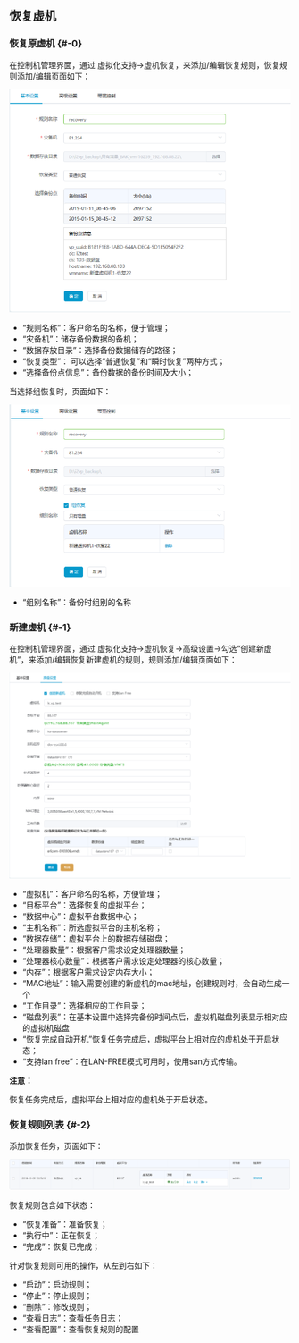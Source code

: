 ## 恢复虚机

### 恢复原虚机 {#-0}

在控制机管理界面，通过 虚拟化支持-&gt;虚机恢复，来添加/编辑恢复规则，恢复规则添加/编辑页面如下：

![](/assets/V7.1.2019011513.png)

*   “规则名称”：客户命名的名称，便于管理；
*   “灾备机”：储存备份数据的备机；
*   “数据存放目录”：选择备份数据储存的路径；
*   “恢复类型”： 可以选择“普通恢复”和“瞬时恢复”两种方式；
*   “选择备份点信息”：备份数据的备份时间及大小；

当选择组恢复时，页面如下：

![](/assets/V7.1.2019011514.png)

* “组别名称”：备份时组别的名称

### 新建虚机 {#-1}

在控制机管理界面，通过 虚拟化支持-&gt;虚机恢复-&gt;高级设置-&gt;勾选“创建新虚机”，来添加/编辑恢复新建虚机的规则，规则添加/编辑页面如下：

![说明: 1](/assets/V7.037244.png)

*   “虚拟机”：客户命名的名称，方便管理；
*   “目标平台”：选择恢复的虚拟平台；
*   “数据中心”：虚拟平台数据中心；
*   “主机名称”：所选虚拟平台的主机名称；
*   “数据存储”：虚拟平台上的数据存储磁盘；
*   “处理器数量”：根据客户需求设定处理器数量；
*   “处理器核心数量”：根据客户需求设定处理器的核心数量；
*   “内存”：根据客户需求设定内存大小；
*   “MAC地址”：输入需要创建的新虚机的mac地址，创建规则时，会自动生成一个
*   “工作目录”：选择相应的工作目录；
*   “磁盘列表”：在基本设置中选择完备份时间点后，虚拟机磁盘列表显示相对应的虚拟机磁盘
*   “恢复完成自动开机”恢复任务完成后，虚拟平台上相对应的虚机处于开启状态；
*   “支持lan free”：在LAN-FREE模式可用时，使用san方式传输。


**注意：**

恢复任务完成后，虚拟平台上相对应的虚机处于开启状态。

### 恢复规则列表 {#-2}

添加恢复任务，页面如下：

![说明: 1](/assets/V7.018042713.png)

恢复规则包含如下状态：

*   “恢复准备”：准备恢复；
*   “执行中”：正在恢复；
*   “完成”：恢复已完成；

针对恢复规则可用的操作，从左到右如下：

*   “启动”：启动规则；
*   “停止”：停止规则；
*   “删除”：修改规则；
*   “查看日志”：查看任务日志；
*   “查看配置”：查看恢复规则的配置